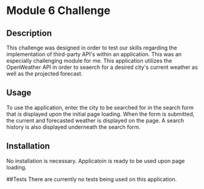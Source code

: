 # Module 6 Challenge

## Description
This challenge was designed in order to test our skills regarding the implementation of third-party API's within an application.  This was an especially challenging module for me.  This application utilizes the OpenWeather API in order to seaerch for a desired city's current weather as well as the projected forecast.

## Usage
To use the application, enter the city to be searched for in the search form that is displayed upon the initial page loading.  When the form is submitted, the current and forecasted weather is displayed on the page.  A search history is also displayed underneath the search form.

## Installation
No installation is necessary.  Applicatoin is ready to be used upon page loading.

##Tests
There are currently no tests being used on this application.


